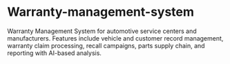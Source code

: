 # Warranty-management-system
Warranty Management System for automotive service centers and manufacturers. Features include vehicle and customer record management, warranty claim processing, recall campaigns, parts supply chain, and reporting with AI-based analysis.
